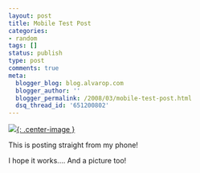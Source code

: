```yaml
---
layout: post
title: Mobile Test Post
categories:
- random
tags: []
status: publish
type: post
comments: true
meta:
  blogger_blog: blog.alvarop.com
  blogger_author: ''
  blogger_permalink: /2008/03/mobile-test-post.html
  dsq_thread_id: '651200802'
---
```

[![](http://1.bp.blogspot.com/_k2p8q4xyXYc/R-fOSpApGII/AAAAAAAAAAQ/lCYxh5fLWyQ/s320/PIC-0029_1-762580.jpg){: .center-image }](/images/blgr/PIC-0029_1-762580.jpg)

This is posting straight from my phone!

I hope it works.... And a picture too!
